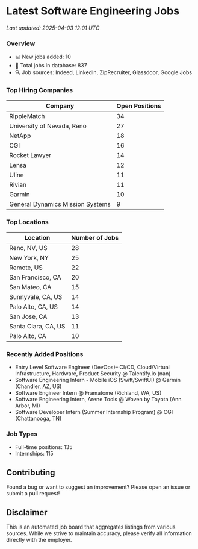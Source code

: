 # Latest Software Engineering Jobs
*Last updated: 2025-04-03 12:01 UTC*

### Overview
- 📊 New jobs added: 10
- 💼 Total jobs in database: 837
- 🔍 Job sources: Indeed, LinkedIn, ZipRecruiter, Glassdoor, Google Jobs

### Top Hiring Companies
| Company | Open Positions |
|---------|---------------|
| RippleMatch | 34 |
| University of Nevada, Reno | 27 |
| NetApp | 18 |
| CGI | 16 |
| Rocket Lawyer | 14 |
| Lensa | 12 |
| Uline | 11 |
| Rivian | 11 |
| Garmin | 10 |
| General Dynamics Mission Systems | 9 |

### Top Locations
| Location | Number of Jobs |
|----------|---------------|
| Reno, NV, US | 28 |
| New York, NY | 25 |
| Remote, US | 22 |
| San Francisco, CA | 20 |
| San Mateo, CA | 15 |
| Sunnyvale, CA, US | 14 |
| Palo Alto, CA, US | 14 |
| San Jose, CA | 13 |
| Santa Clara, CA, US | 11 |
| Palo Alto, CA | 10 |

### Recently Added Positions
- Entry Level Software Engineer (DevOps)– CI/CD, Cloud/Virtual Infrastructure, Hardware, Product Security @ Talentify.io (nan)
- Software Engineering Intern - Mobile iOS (Swift/SwiftUI) @ Garmin (Chandler, AZ, US)
- Software Engineer Intern @ Framatome (Richland, WA, US)
- Software Engineering Intern, Arene Tools @ Woven by Toyota (Ann Arbor, MI)
- Software Developer Intern (Summer Internship Program) @ CGI (Chattanooga, TN)

### Job Types
- Full-time positions: 135
- Internships: 115

## Contributing
Found a bug or want to suggest an improvement? Please open an issue or submit a pull request!

## Disclaimer
This is an automated job board that aggregates listings from various sources. While we strive to maintain accuracy, 
please verify all information directly with the employer.
